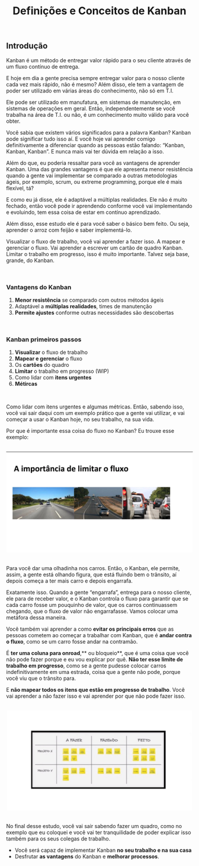 <div align="center">

# Definições e Conceitos de Kanban

</div>

<br>

## Introdução

Kanban é um método de entregar valor rápido para o seu cliente através de um fluxo contínuo de entrega.

E hoje em dia a gente precisa sempre entregar valor para o nosso cliente cada vez mais rápido, não é mesmo? Além disso, ele tem a vantagem de poder ser utilizado em várias áreas do conhecimento, não só em T.I.

Ele pode ser utilizado em manufatura, em sistemas de manutenção, em sistemas de operações em geral. Então, independentemente se você trabalha na área de T.I. ou não, é um conhecimento muito válido para você obter.

Você sabia que existem vários significados para a palavra Kanban? Kanban pode significar tudo isso aí. E você hoje vai aprender comigo definitivamente a diferenciar quando as pessoas estão falando: “Kanban, Kanban, Kanban”. E nunca mais vai ter dúvida em relação a isso.

Além do que, eu poderia ressaltar para você as vantagens de aprender Kanban. Uma das grandes vantagens é que ele apresenta menor resistência quando a gente vai implementar se comparado a outras metodologias ágeis, por exemplo, scrum, ou extreme programming, porque ele é mais flexível, tá?

E como eu já disse, ele é adaptável a múltiplas realidades. Ele não é muito fechado, então você pode ir aprendendo conforme você vai implementando e evoluindo, tem essa coisa de estar em contínuo aprendizado.

Além disso, esse estudo ele é para você saber o básico bem feito. Ou seja, aprender o arroz com feijão e saber implementá-lo. 

Visualizar o fluxo de trabalho, você vai aprender a fazer isso. A mapear e gerenciar o fluxo. Vai aprender a escrever um cartão de quadro Kanban. Limitar o trabalho em progresso, isso é muito importante. Talvez seja base, grande, do Kanban.

<br>

### Vantagens do Kanban

1. **Menor resistência** se comparado com outros métodos ágeis
2. Adaptável a **múltiplas realidades**, times de manutenção
3. **Permite ajustes** conforme outras necessidades são descobertas

<br>

### Kanban primeiros passos

1. **Visualizar** o fluxo de trabalho
2. **Mapear e gerenciar** o fluxo
3. Os **cartões** do quadro
4. **Limitar** o trabalho em progresso (WIP)
5. Como lidar com **itens urgentes**
6. **Métircas**

<br>

Como lidar com itens urgentes e algumas métricas. Então, sabendo isso, você vai sair daqui com um exemplo prático que a gente vai utilizar, e vai começar a usar o Kanban hoje, no seu trabalho, na sua vida.

Por que é importante essa coisa do fluxo no Kanban? Eu trouxe esse exemplo: 

<br>

<div align="center">

<img src="images/importancia-limitar-fluxo.jpg">

</div>

<br>

Para você dar uma olhadinha nos carros. Então, o Kanban, ele permite, assim, a gente está olhando figura, que está fluindo bem o trânsito, aí depois começa a ter mais carro e depois engarrafa.

Exatamente isso. Quando a gente “engarrafa”, entrega para o nosso cliente, ele para de receber valor, e o Kanban controla o fluxo para garantir que se cada carro fosse um pouquinho de valor, que os carros continuassem chegando, que o fluxo de valor não engarrafasse. Vamos colocar uma metáfora dessa maneira.

Você também vai aprender a como **evitar os principais erros** que as pessoas cometem ao começar a trabalhar com Kanban, que é **andar contra o fluxo**, como se um carro fosse andar na contramão.

É **ter uma coluna para onroad**,** ou bloqueio**, que é uma coisa que você não pode fazer porque e eu vou explicar por quê. **Não ter esse limite de trabalho em  progresso**, como se a gente pudesse colocar carros indefinitivamente em uma estrada, coisa que a gente não pode, porque você viu que o trânsito para.

E **não mapear todos os itens que estão em progresso de trabalho**. Você vai aprender a não fazer isso e vai aprender por que não pode fazer isso.

<br>

<div align="center">

<img src="images/implementar-kanban.jpg" width="500">

</div>

<br>

No final desse estudo, você vai sair sabendo fazer um quadro, como no exemplo que eu coloquei e você vai ter tranquilidade de poder explicar isso também para os seus colegas de trabalho.

+ Você será capaz de implementar Kanban **no seu trabalho e na sua casa**
+ Desfrutar **as vantagens** do Kanban e **melhorar processos**.

<br>

